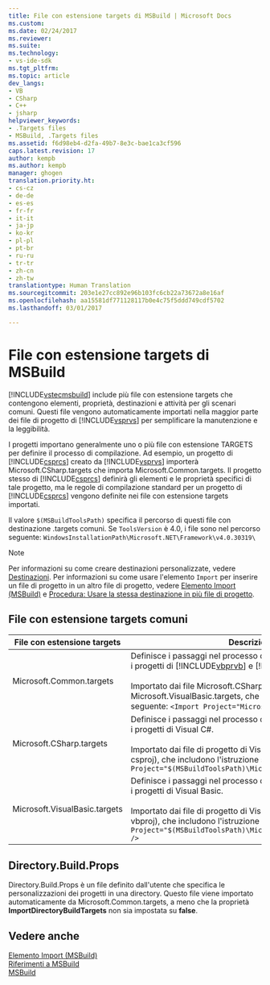 ```yaml
---
title: File con estensione targets di MSBuild | Microsoft Docs
ms.custom: 
ms.date: 02/24/2017
ms.reviewer: 
ms.suite: 
ms.technology:
- vs-ide-sdk
ms.tgt_pltfrm: 
ms.topic: article
dev_langs:
- VB
- CSharp
- C++
- jsharp
helpviewer_keywords:
- .Targets files
- MSBuild, .Targets files
ms.assetid: f6d98eb4-d2fa-49b7-8e3c-bae1ca3cf596
caps.latest.revision: 17
author: kempb
ms.author: kempb
manager: ghogen
translation.priority.ht:
- cs-cz
- de-de
- es-es
- fr-fr
- it-it
- ja-jp
- ko-kr
- pl-pl
- pt-br
- ru-ru
- tr-tr
- zh-cn
- zh-tw
translationtype: Human Translation
ms.sourcegitcommit: 203e1e27cc892e96b103fc6cb22a73672a8e16af
ms.openlocfilehash: aa15581df771128117b0e4c75f5ddd749cdf5702
ms.lasthandoff: 03/01/2017

---
```

# <a name="msbuild-targets-files"></a>File con estensione targets di MSBuild
[!INCLUDE[vstecmsbuild](../extensibility/internals/includes/vstecmsbuild_md.md)] include più file con estensione targets che contengono elementi, proprietà, destinazioni e attività per gli scenari comuni. Questi file vengono automaticamente importati nella maggior parte dei file di progetto di [!INCLUDE[vsprvs](../code-quality/includes/vsprvs_md.md)] per semplificare la manutenzione e la leggibilità.  

 I progetti importano generalmente uno o più file con estensione TARGETS per definire il processo di compilazione. Ad esempio, un progetto di [!INCLUDE[csprcs](../data-tools/includes/csprcs_md.md)] creato da [!INCLUDE[vsprvs](../code-quality/includes/vsprvs_md.md)] importerà Microsoft.CSharp.targets che importa Microsoft.Common.targets. Il progetto stesso di [!INCLUDE[csprcs](../data-tools/includes/csprcs_md.md)] definirà gli elementi e le proprietà specifici di tale progetto, ma le regole di compilazione standard per un progetto di [!INCLUDE[csprcs](../data-tools/includes/csprcs_md.md)] vengono definite nei file con estensione targets importati.  

 Il valore `$(MSBuildToolsPath)` specifica il percorso di questi file con destinazione .targets comuni. Se `ToolsVersion` è 4.0, i file sono nel percorso seguente: `WindowsInstallationPath\Microsoft.NET\Framework\v4.0.30319\`  

> [!NOTE]
>  Per informazioni su come creare destinazioni personalizzate, vedere [Destinazioni](../msbuild/msbuild-targets.md). Per informazioni su come usare l'elemento `Import` per inserire un file di progetto in un altro file di progetto, vedere [Elemento Import (MSBuild)](../msbuild/import-element-msbuild.md) e [Procedura: Usare la stessa destinazione in più file di progetto](../msbuild/how-to-use-the-same-target-in-multiple-project-files.md).  

## <a name="common-targets-files"></a>File con estensione targets comuni  

|File con estensione targets|Descrizione|  
|-------------------|-----------------|  
|Microsoft.Common.targets|Definisce i passaggi nel processo di compilazione standard per i progetti di [!INCLUDE[vbprvb](../code-quality/includes/vbprvb_md.md)] e [!INCLUDE[csprcs](../data-tools/includes/csprcs_md.md)].<br /><br /> Importato dai file Microsoft.CSharp.targets e Microsoft.VisualBasic.targets, che includono l'istruzione seguente: `<Import Project="Microsoft.Common.targets" />`|  
|Microsoft.CSharp.targets|Definisce i passaggi nel processo di compilazione standard per i progetti di Visual C#.<br /><br /> Importato dai file di progetto di Visual C# (con estensione csproj), che includono l'istruzione seguente: `<Import Project="$(MSBuildToolsPath)\Microsoft.CSharp.targets" />`|  
|Microsoft.VisualBasic.targets|Definisce i passaggi nel processo di compilazione standard per i progetti di Visual Basic.<br /><br /> Importato dai file di progetto di Visual Basic (con estensione vbproj), che includono l'istruzione seguente: `<Import Project="$(MSBuildToolsPath)\Microsoft.VisualBasic.targets" />`|

## <a name="directorybuildprops"></a>Directory.Build.Props
Directory.Build.Props è un file definito dall'utente che specifica le personalizzazioni dei progetti in una directory. Questo file viene importato automaticamente da Microsoft.Common.targets, a meno che la proprietà **ImportDirectoryBuildTargets** non sia impostata su **false**.

## <a name="see-also"></a>Vedere anche  
 [Elemento Import (MSBuild)](../msbuild/import-element-msbuild.md)   
 [Riferimenti a MSBuild](../msbuild/msbuild-reference.md)  
 [MSBuild](../msbuild/msbuild.md)

